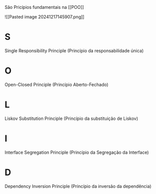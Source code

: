 São Pricípios fundamentais na [[POO]]

![[Pasted image 20241217145907.png]]
# S 
Single Responsibility Principle (Princípio da responsabilidade única)
# O
Open-Closed Principle (Princípio Aberto-Fechado)
# L
Liskov Substitution Principle (Princípio da substituição de Liskov)
# I
Interface Segregation Principle (Princípio da Segregação da Interface)
# D
Dependency Inversion Principle (Princípio da inversão da dependência)


